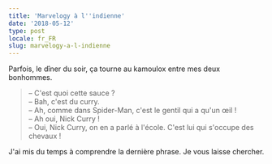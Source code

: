 ```yaml
---
title: 'Marvelogy à l''indienne'
date: '2018-05-12'
type: post
locale: fr_FR
slug: marvelogy-a-l-indienne
---
```


Parfois, le dîner du soir, ça tourne au kamoulox entre mes deux bonhommes.

<!-- more -->

> – C'est quoi cette sauce ?  
> – Bah, c'est du curry.  
> – Ah, comme dans Spider-Man, c'est le gentil qui a qu'un œil !  
> – Ah oui, Nick Curry !  
> – Oui, Nick Curry, on en a parlé à l'école. C'est lui qui s'occupe des chevaux !

J'ai mis du temps à comprendre la dernière phrase. Je vous laisse chercher.